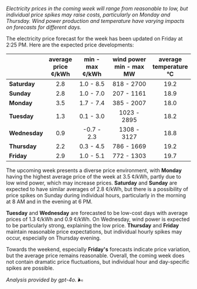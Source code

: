 *Electricity prices in the coming week will range from reasonable to low, but individual price spikes may raise costs, particularly on Monday and Thursday. Wind power production and temperature have varying impacts on forecasts for different days.*

The electricity price forecast for the week has been updated on Friday at 2:25 PM. Here are the expected price developments:

|             | average<br>price<br>¢/kWh | min - max<br>¢/kWh | wind power<br>min - max<br>MW | average<br>temperature<br>°C |
|:-------------|:----------------:|:----------------:|:-------------:|:-------------:|
| **Saturday**  |       2.8        |      1.0 - 8.5   |  818 - 2700   |      19.2     |
| **Sunday** |       2.8        |      1.0 - 7.0   |  207 - 1161   |      18.9     |
| **Monday** |       3.5        |      1.7 - 7.4   |  385 - 2007   |      18.0     |
| **Tuesday**   |       1.3        |      0.1 - 3.0   | 1023 - 2895   |      18.2     |
| **Wednesday** |     0.9        |    -0.7 - 2.3   | 1308 - 3127   |      18.8     |
| **Thursday**   |       2.2        |      0.3 - 4.5   |  786 - 1669   |      19.2     |
| **Friday** |       2.9        |      1.0 - 5.1   |  772 - 1303   |      19.7     |

The upcoming week presents a diverse price environment, with **Monday** having the highest average price of the week at 3.5 ¢/kWh, partly due to low wind power, which may increase prices. **Saturday** and **Sunday** are expected to have similar averages of 2.8 ¢/kWh, but there is a possibility of price spikes on Sunday during individual hours, particularly in the morning at 8 AM and in the evening at 6 PM.

**Tuesday** and **Wednesday** are forecasted to be low-cost days with average prices of 1.3 ¢/kWh and 0.9 ¢/kWh. On Wednesday, wind power is expected to be particularly strong, explaining the low price. **Thursday** and **Friday** maintain reasonable price expectations, but individual hourly spikes may occur, especially on Thursday evening.

Towards the weekend, especially **Friday's** forecasts indicate price variation, but the average price remains reasonable. Overall, the coming week does not contain dramatic price fluctuations, but individual hour and day-specific spikes are possible.

*Analysis provided by gpt-4o.* 🌬️
